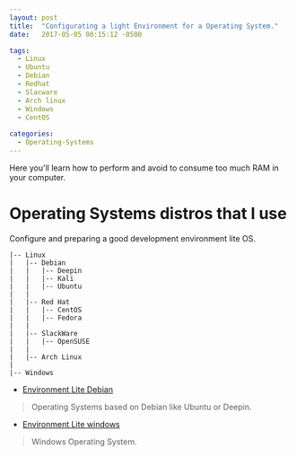 ```yaml
---
layout: post
title:  "Configurating a light Environment for a Operating System."
date:   2017-05-05 00:15:12 -0500

tags:
  - Linux
  - Ubuntu
  - Debian
  - Redhat
  - Slacware
  - Arch linux
  - Windows
  - CentOS
  
categories:
  - Operating-Systems
---
```


Here you'll learn how to perform and avoid to consume too much RAM in your computer.

# Operating Systems distros that I use

Configure and preparing a good development environment lite OS.

    |-- Linux
    |   |-- Debian
    |   |   |-- Deepin
    |   |   |-- Kali
    |   |   |-- Ubuntu
    |   |
    |   |-- Red Hat
    |   |   |-- CentOS
    |   |   |-- Fedora
    |   |
    |   |-- SlackWare
    |   |   |-- OpenSUSE
    |   |
    |   |-- Arch Linux
    |
    |-- Windows


* [Environment Lite Debian][debian-url]  
> Operating Systems based on Debian like Ubuntu or Deepin.

* [Environment Lite windows][windows-url]  
> Windows Operating System.

[debian-url]:   /os/light_environment_debian
[windows-url]:  /os/light_environment_windows

